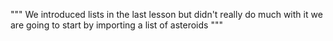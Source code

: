 """
We introduced lists in the last lesson but didn't really do much with it
we are going to start by importing a list of asteroids
"""



